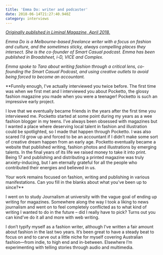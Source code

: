 ```yaml
---
title: 'Emma Do: writer and podcaster'
date: 2018-06-14T21:27:40.940Z
category: interviews
---
```

[_Originally published in Liminal Magazine, April 2018._](https://www.liminalmag.com/blog/emma-do)

_Emma Do is a Melbourne-based freelance writer with a focus on fashion and culture, and the sometimes sticky, always compelling places they intersect. She is the co-founder of Smart Casual podcast. Emma has been published in Broadsheet, i-D, VICE and Complex._

_Emma spoke to Tara about writing fashion through a critical lens, co-founding the Smart Casual Podcast, and using creative outlets to avoid being forced to become an accountant._

**Funnily enough, I’ve actually interviewed you twice before. The first time was when we first met and I interviewed you about Pocketto, the glossy fashion magazine you made when you were a teenager! Pocketto is such an impressive early project. 

I love that we eventually became friends in the years after the first time you interviewed me. Pocketto started at some point during my years as a wee fashion blogger in my teens. I’ve always been obsessed with magazines but I wanted a place where deserving local talent in fashion and illustration could be spotlighted, so I made that happen through Pocketto. I was also scared I’d grow up and forced to be an accountant if I didn’t make some sort of creative dream happen from an early age. Pocketto eventually became a website that published writing, fashion photos and illustrations by emerging talents. In the final years of its life we raised money to take it into print. Being 17 and publishing and distributing a printed magazine was truly anxiety-inducing, but I am eternally grateful for all the people who contributed their energies and believed in us.

Your work remains focused on fashion, writing and publishing in various manifestations. Can you fill in the blanks about what you’ve been up to since?**

I went on to study Journalism at university with the vague goal of ending up writing for magazines. Somewhere along the way I took a liking to news journalism and went on to feel completely conflicted as to what kind of writing I wanted to do in the future – did I really have to pick? Turns out you can kind’ve do it all and more with web writing.

I don’t typify myself as a fashion writer, although I’ve written a fair amount about fashion in the last two years. It’s been great to have a steady beat to focus on and to carve out a little niche for myself covering Australian fashion—from indie, to high end and in-between. Elsewhere I’m experimenting with telling stories through audio and multimedia.
